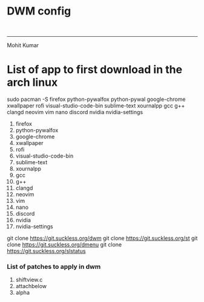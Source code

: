 # DWM config 
<br />
<hr />
Mohit Kumar
<h1>List of app to first download in the arch linux </h1>  
sudo pacman -S firefox python-pywalfox python-pywal google-chrome xwallpaper rofi visual-studio-code-bin sublime-text xournalpp gcc g++ clangd neovim vim nano discord nvidia nvidia-settings


<ol>
    <li>firefox</li>
    <li>python-pywalfox</li>
    <li>google-chrome</li>
    <li>xwallpaper</li>
    <li>rofi</li>
    <li>visual-studio-code-bin</li>
    <li>sublime-text</li>
    <li>xournalpp</li>
    <li>gcc</li>
    <li>g++</li>
    <li>clangd</li>
    <li>neovim</li>
    <li>vim</li>
    <li>nano</li>
    <li>discord</li>
    <li>nvidia</li>
    <li>nvidia-settings</li>
</ol>


git clone https://git.suckless.org/dwm
git clone https://git.suckless.org/st
git clone https://git.suckless.org/dmenu
git clone https://git.suckless.org/slstatus


<h3>List of patches to apply in dwm</h3>
<ol>
    <li>shiftview.c</li>
    <li>attachbelow</li>
    <li>alpha</li>
</ol>